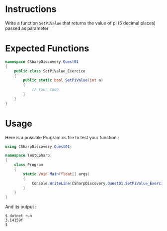 # Instructions

Write a function `SetPiValue` that returns the value of pi (5 decimal places) passed as parameter

# Expected Functions

```C#
namespace CSharpDiscovery.Quest01
{
    public class SetPiValue_Exercice
    {
        public static bool SetPiValue(int a)
        {
            // Your code
        }
    }
}
```

# Usage

Here is a possible Program.cs file to test your function :

```C#
using CSharpDiscovery.Quest01;

namespace TestCSharp
{
    class Program
    {
        static void Main(float[] args)
        {
            Console.WriteLine(CSharpDiscovery.Quest01.SetPiValue_Exercice.SetPiValue());
        }
    }
}
```

And its output :

```
$ dotnet run
3.14159f
$
```
